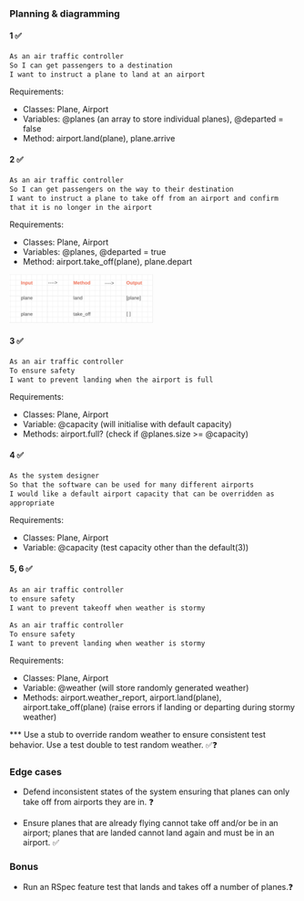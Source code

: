 ### Planning & diagramming

#### 1 ✅

```
As an air traffic controller
So I can get passengers to a destination
I want to instruct a plane to land at an airport 
```

Requirements:
- Classes: Plane, Airport
- Variables: @planes (an array to store individual planes), @departed = false
- Method: airport.land(plane), plane.arrive

#### 2 ✅

```
As an air traffic controller
So I can get passengers on the way to their destination
I want to instruct a plane to take off from an airport and confirm that it is no longer in the airport 
```

Requirements:
- Classes: Plane, Airport
- Variables: @planes, @departed = true
- Method: airport.take_off(plane), plane.depart

<img src="/screenshots/ss-diagramming.png" width="50%">

#### 3 ✅

```
As an air traffic controller
To ensure safety
I want to prevent landing when the airport is full
```

Requirements:
- Classes: Plane, Airport
- Variable: @capacity (will initialise with default capacity)
- Methods: airport.full? (check if @planes.size >= @capacity)

#### 4 ✅

``` 
As the system designer
So that the software can be used for many different airports
I would like a default airport capacity that can be overridden as appropriate 
```

Requirements:
- Classes: Plane, Airport
- Variable: @capacity (test capacity other than the default(3))

#### 5, 6 ✅

``` 
As an air traffic controller
to ensure safety
I want to prevent takeoff when weather is stormy
```

```
As an air traffic controller
To ensure safety
I want to prevent landing when weather is stormy
```

Requirements:
- Classes: Plane, Airport
- Variable: @weather (will store randomly generated weather)
- Methods: airport.weather_report, airport.land(plane), airport.take_off(plane) (raise errors if landing or departing during stormy weather)

*** Use a stub to override random weather to ensure consistent test behavior. Use a test double to test random weather. ✅❓

### Edge cases

- Defend inconsistent states of the system ensuring that planes can only take off from airports they are in. ❓

- Ensure planes that are already flying cannot take off and/or be in an airport; planes that are landed cannot land again and must be in an airport. ✅

### Bonus

- Run an RSpec feature test that lands and takes off a number of planes.❓
